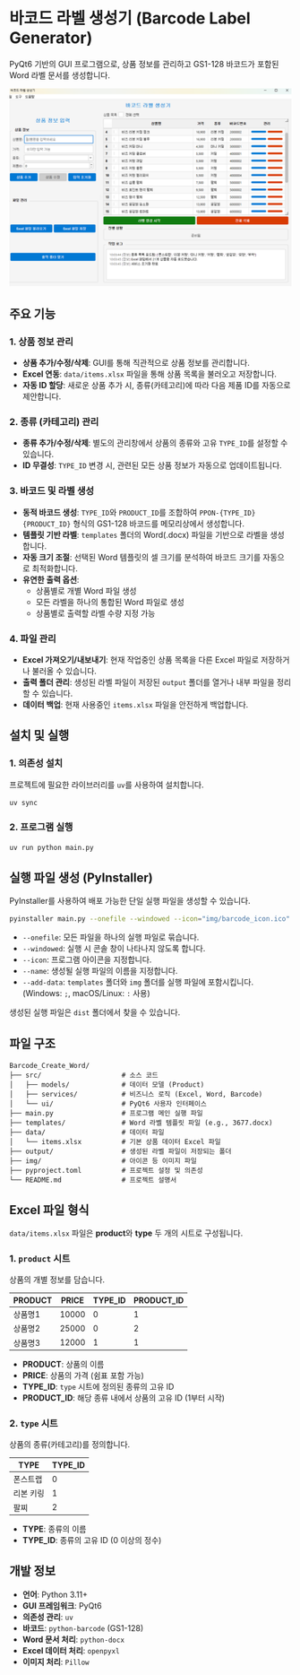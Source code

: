 # 바코드 라벨 생성기 (Barcode Label Generator)

PyQt6 기반의 GUI 프로그램으로, 상품 정보를 관리하고 GS1-128 바코드가 포함된 Word 라벨 문서를 생성합니다.

<img src="./img/main.png" title="Github_Logo"/>

## 주요 기능

### 1. 상품 정보 관리
- **상품 추가/수정/삭제**: GUI를 통해 직관적으로 상품 정보를 관리합니다.
- **Excel 연동**: `data/items.xlsx` 파일을 통해 상품 목록을 불러오고 저장합니다.
- **자동 ID 할당**: 새로운 상품 추가 시, 종류(카테고리)에 따라 다음 제품 ID를 자동으로 제안합니다.

### 2. 종류 (카테고리) 관리
- **종류 추가/수정/삭제**: 별도의 관리창에서 상품의 종류와 고유 `TYPE_ID`를 설정할 수 있습니다.
- **ID 무결성**: `TYPE_ID` 변경 시, 관련된 모든 상품 정보가 자동으로 업데이트됩니다.

### 3. 바코드 및 라벨 생성
- **동적 바코드 생성**: `TYPE_ID`와 `PRODUCT_ID`를 조합하여 `PPON-{TYPE_ID}{PRODUCT_ID}` 형식의 GS1-128 바코드를 메모리상에서 생성합니다.
- **템플릿 기반 라벨**: `templates` 폴더의 Word(.docx) 파일을 기반으로 라벨을 생성합니다.
- **자동 크기 조절**: 선택된 Word 템플릿의 셀 크기를 분석하여 바코드 크기를 자동으로 최적화합니다.
- **유연한 출력 옵션**:
  - 상품별로 개별 Word 파일 생성
  - 모든 라벨을 하나의 통합된 Word 파일로 생성
  - 상품별로 출력할 라벨 수량 지정 가능

### 4. 파일 관리
- **Excel 가져오기/내보내기**: 현재 작업중인 상품 목록을 다른 Excel 파일로 저장하거나 불러올 수 있습니다.
- **출력 폴더 관리**: 생성된 라벨 파일이 저장된 `output` 폴더를 열거나 내부 파일을 정리할 수 있습니다.
- **데이터 백업**: 현재 사용중인 `items.xlsx` 파일을 안전하게 백업합니다.

## 설치 및 실행

### 1. 의존성 설치
프로젝트에 필요한 라이브러리를 `uv`를 사용하여 설치합니다.
```bash
uv sync
```

### 2. 프로그램 실행
```bash
uv run python main.py
```

## 실행 파일 생성 (PyInstaller)

PyInstaller를 사용하여 배포 가능한 단일 실행 파일을 생성할 수 있습니다.

```bash
pyinstaller main.py --onefile --windowed --icon="img/barcode_icon.ico" --name "BarcodeLabelGenerator" --add-data "templates;templates" --add-data "img;img"
```

- `--onefile`: 모든 파일을 하나의 실행 파일로 묶습니다.
- `--windowed`: 실행 시 콘솔 창이 나타나지 않도록 합니다.
- `--icon`: 프로그램 아이콘을 지정합니다.
- `--name`: 생성될 실행 파일의 이름을 지정합니다.
- `--add-data`: `templates` 폴더와 `img` 폴더를 실행 파일에 포함시킵니다. (Windows: `;`, macOS/Linux: `:` 사용)

생성된 실행 파일은 `dist` 폴더에서 찾을 수 있습니다.

## 파일 구조

```
Barcode_Create_Word/
├── src/                    # 소스 코드
│   ├── models/             # 데이터 모델 (Product)
│   ├── services/           # 비즈니스 로직 (Excel, Word, Barcode)
│   └── ui/                 # PyQt6 사용자 인터페이스
├── main.py                 # 프로그램 메인 실행 파일
├── templates/              # Word 라벨 템플릿 파일 (e.g., 3677.docx)
├── data/                   # 데이터 파일
│   └── items.xlsx          # 기본 상품 데이터 Excel 파일
├── output/                 # 생성된 라벨 파일이 저장되는 폴더
├── img/                    # 아이콘 등 이미지 파일
├── pyproject.toml          # 프로젝트 설정 및 의존성
└── README.md               # 프로젝트 설명서
```

## Excel 파일 형식

`data/items.xlsx` 파일은 **product**와 **type** 두 개의 시트로 구성됩니다.

### 1. `product` 시트
상품의 개별 정보를 담습니다.

| PRODUCT | PRICE | TYPE_ID | PRODUCT_ID |
|---------|-------|---------|------------|
| 상품명1 | 10000 | 0       | 1          |
| 상품명2 | 25000 | 0       | 2          |
| 상품명3 | 12000 | 1       | 1          |

- **PRODUCT**: 상품의 이름
- **PRICE**: 상품의 가격 (쉼표 포함 가능)
- **TYPE_ID**: `type` 시트에 정의된 종류의 고유 ID
- **PRODUCT_ID**: 해당 종류 내에서 상품의 고유 ID (1부터 시작)

### 2. `type` 시트
상품의 종류(카테고리)를 정의합니다.

| TYPE    | TYPE_ID |
|---------|---------|
| 폰스트랩  | 0       |
| 리본 키링 | 1       |
| 팔찌      | 2       |

- **TYPE**: 종류의 이름
- **TYPE_ID**: 종류의 고유 ID (0 이상의 정수)

## 개발 정보

- **언어**: Python 3.11+
- **GUI 프레임워크**: PyQt6
- **의존성 관리**: `uv`
- **바코드**: `python-barcode` (GS1-128)
- **Word 문서 처리**: `python-docx`
- **Excel 데이터 처리**: `openpyxl`
- **이미지 처리**: `Pillow`